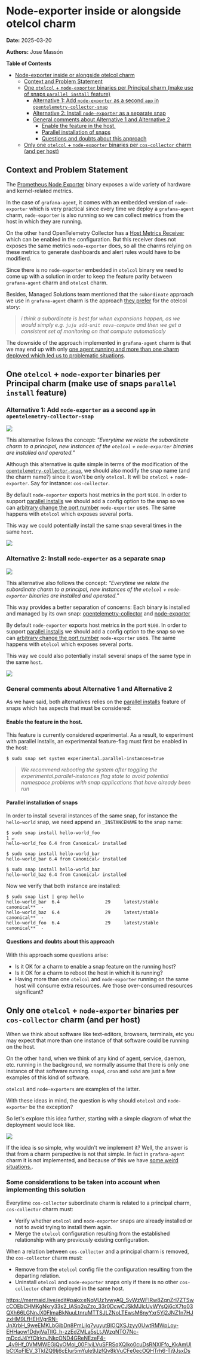 # Node-exporter inside or alongside otelcol charm
**Date:** 2025-03-20

**Authors:** Jose Massón

<!-- markdown-toc start - Don't edit this section. Run M-x markdown-toc-refresh-toc -->
**Table of Contents**

- [Node-exporter inside or alongside otelcol charm](#node-exporter-inside-or-alongside-otelcol-charm)
    - [Context and Problem Statement](#context-and-problem-statement)
    - [One `otelcol` + `node-exporter` binaries per Principal charm (make use of snaps `parallel install` feature)](#one-otelcol--node-exporter-binaries-per-principal-charm-make-use-of-snaps-parallel-install-feature)
        - [Alternative 1: Add `node-exporter` as a second `app` in `opentelemetry-collector-snap`](#alternative-1-add-node-exporter-as-a-second-app-in-opentelemetry-collector-snap)
        - [Alternative 2: Install `node-exporter` as a separate snap](#alternative-2-install-node-exporter-as-a-separate-snap)
        - [General comments about Alternative 1 and Alternative 2](#general-comments-about-alternative-1-and-alternative-2)
            - [Enable the feature in the host.](#enable-the-feature-in-the-host)
            - [Parallel installation of snaps](#parallel-installation-of-snaps)
            - [Questions and doubts about this approach](#questions-and-doubts-about-this-approach)
    - [Only one `otelcol` + `node-exporter` binaries per `cos-collector` charm (and per host)](#only-one-otelcol--node-exporter-binaries-per-cos-collector-charm-and-per-host)

<!-- markdown-toc end -->




## Context and Problem Statement

The [Prometheus Node Exporter](https://prometheus.io/docs/guides/node-exporter/) binary exposes a wide variety of hardware and kernel-related metrics.

In the case of `grafana-agent`, it comes with an embedded version of `node-exporter` which is very practical since every time we deploy a `grafana-agent` charm, `node-exporter` is also running so we can collect metrics from the host in which they are running.

On the other hand OpenTelemetry Collector has a [Host Metrics Receiver](https://github.com/open-telemetry/opentelemetry-collector-contrib/blob/main/receiver/hostmetricsreceiver/README.md) which can be enabled in the configuration. But this receiver does not exposes the same metrics `node-exporter` does, so all the charms relying on these metrics to generate dashboards and alert rules would have to be modifierd.

Since there is no `node-exporter` embedded in `otelcol` binary we need to come up with a solution in order to keep the feature parity between `grafana-agent` charm and `otelcol` charm.

Besides, Managed Solutions team mentioned that the `subordinate` approach we use in `grafana-agent` charm is the approach [they prefer](https://chat.canonical.com/canonical/pl/3xd5cffzff84iyhg37m1idw8qy) for the otelcol story:

> *i think a subordinate is best for when expansions happen, as we would simply e.g. `juju add-unit nova-compute` and then we get a consistent set of monitoring on that compute automaticaly*

The downside of the approach implemented in `grafana-agent` charm is that we may end up with only [one agent running and more than one charm deployed which led us to problematic situations](https://discourse.charmhub.io/t/one-grafana-agent-charm-to-rule-them-all/16014/1).


## One `otelcol` + `node-exporter` binaries per Principal charm (make use of snaps `parallel install` feature)


### Alternative 1: Add `node-exporter` as a second `app` in `opentelemetry-collector-snap`

[![](https://mermaid.ink/img/pako:eNp9UbFOwzAQ_RXr5kRqBRLBAwNqRyY6gRmMfWksOT7LsQWo6r9jJyEhA9x07917z9bdBRRpBA6tpQ_VyRDZ6SAcyzWk93OQvmODk36iSmkTUEVDjj2eVpYiWkV2JVyOrfHTU4gYVrrg-_1u9yqgtJwVIODtDyOr64fFs025vdnfLSkFbFJmRfNb0WwU84-XF8aI_6bNNEWnoYIeQy-Nzou7FFpA7LBHATy3GluZbBQg3DVLk9cy4lGbSAF4K-2AFcgU6fnLKeAxJPwRHYzMK-8XFY6mp-lC46Eq8NK9EK2aQOnczej6DYsgjOE?type=png)](https://mermaid.live/edit#pako:eNp9UbFOwzAQ_RXr5kRqBRLBAwNqRyY6gRmMfWksOT7LsQWo6r9jJyEhA9x07917z9bdBRRpBA6tpQ_VyRDZ6SAcyzWk93OQvmODk36iSmkTUEVDjj2eVpYiWkV2JVyOrfHTU4gYVrrg-_1u9yqgtJwVIODtDyOr64fFs025vdnfLSkFbFJmRfNb0WwU84-XF8aI_6bNNEWnoYIeQy-Nzou7FFpA7LBHATy3GluZbBQg3DVLk9cy4lGbSAF4K-2AFcgU6fnLKeAxJPwRHYzMK-8XFY6mp-lC46Eq8NK9EK2aQOnczej6DYsgjOE)

This alternative follows the concept: *"Everytime we relate the subordinate charm to a principal, new instances of the `otelcol` + `node-exporter` binaries are installed and operated."*

Although this alternative is quite simple in terms of the modification of the [`opentelemetry-collector-snap`](https://github.com/canonical/opentelemetry-collector-snap), we should also modify the snap name (and the charm name?) since it won't be only `otelcol`. It will be `otelcol` + `node-exporter`. Say for instance: `cos-collector`.

By default `node-exporter` exports host metrics in the port `9100`. In order to support [parallel installs](https://snapcraft.io/docs/parallel-installs) we should add a config option to the snap so we can [arbitrary change the port number](https://stackoverflow.com/a/57215681) `node-exporter` uses. The same happens with `otelcol` which exposes several ports.

This way we could potentially install the same snap several times in the same `host`.

[![](https://mermaid.ink/img/pako:eNqtlMFugzAMhl8F5Vyk4lYq47DDtN22y7bTlh1SYgoSJCgEbVXVd18CNFAhBJ2WQxQ7v-3Y-pQTiSVHEpEkl99xypT2nl-pqOr9QbEy9VJZaSo8s5yrEqwMPqkJrPxY5jnGWqrGS8lXq70snilzm0nhPbz3Ny7TPhNMHW0uYR7h408plUbV-Rdms8vG3QXrtclkj5FnjVH8VZFR1Rm55_v3rk4vRMEnGwNTQmrMzZCWtTRuarsJdq4pa4wydKpwqApHqu4ZQf-iSYlrtCk3KwmvZtFrW7cbzxU98Bd6Jse8-Sd-YMgPzPEDt_EDPT-wlJ_trfyMuYAhPTBFDwzpgUl6YJ4eGKABu3nJAnrMRlakQFWwjJuP6mTvKNEpFkhJZI4cE1bnmhIqzkZal5xpfOKZAYtECcsrXBFWa_l2FDGJtKrxInrMmBl44VTYBL20P2LzMa5IycSHlL1GyfqQdtb5F-o7huQ?type=png)](https://mermaid.live/edit#pako:eNqtlMFugzAMhl8F5Vyk4lYq47DDtN22y7bTlh1SYgoSJCgEbVXVd18CNFAhBJ2WQxQ7v-3Y-pQTiSVHEpEkl99xypT2nl-pqOr9QbEy9VJZaSo8s5yrEqwMPqkJrPxY5jnGWqrGS8lXq70snilzm0nhPbz3Ny7TPhNMHW0uYR7h408plUbV-Rdms8vG3QXrtclkj5FnjVH8VZFR1Rm55_v3rk4vRMEnGwNTQmrMzZCWtTRuarsJdq4pa4wydKpwqApHqu4ZQf-iSYlrtCk3KwmvZtFrW7cbzxU98Bd6Jse8-Sd-YMgPzPEDt_EDPT-wlJ_trfyMuYAhPTBFDwzpgUl6YJ4eGKABu3nJAnrMRlakQFWwjJuP6mTvKNEpFkhJZI4cE1bnmhIqzkZal5xpfOKZAYtECcsrXBFWa_l2FDGJtKrxInrMmBl44VTYBL20P2LzMa5IycSHlL1GyfqQdtb5F-o7huQ)

### Alternative 2: Install `node-exporter` as a separate snap


[![](https://mermaid.ink/img/pako:eNqNkk1PwzAMhv9K5HMrbQKJ0gMHtB05sROEQ9a4a6Q0rtJEME377yT92sKX8Mmv_djS6-QEFUmEEmpN71UjrGO7DTcsRO_3Byu6hpFDXZHujeheOUyKRcnhbWRjSGWxcooMe9xdqhN-NbhXRthjMtqRdbc367tAxbRkUfxEFNdEkRDz-jx_WPb92S3GLhr5xa8JF8nxI2JoJ9dJ7b_ek6FvS365w_16tVpcRpEQ6YrZzYDNbiCDFm0rlAzPeoplDq7BFjmUIZVYC68dB27OAfWdFA63UjmyUNZC95iB8I6ej6aC0lmPM7RRIhyoXSgchp7G_zN8oww6YV6ILowlf2gmdf4E3yrEkw?type=png)](https://mermaid.live/edit#pako:eNqNkk1PwzAMhv9K5HMrbQKJ0gMHtB05sROEQ9a4a6Q0rtJEME377yT92sKX8Mmv_djS6-QEFUmEEmpN71UjrGO7DTcsRO_3Byu6hpFDXZHujeheOUyKRcnhbWRjSGWxcooMe9xdqhN-NbhXRthjMtqRdbc367tAxbRkUfxEFNdEkRDz-jx_WPb92S3GLhr5xa8JF8nxI2JoJ9dJ7b_ek6FvS365w_16tVpcRpEQ6YrZzYDNbiCDFm0rlAzPeoplDq7BFjmUIZVYC68dB27OAfWdFA63UjmyUNZC95iB8I6ej6aC0lmPM7RRIhyoXSgchp7G_zN8oww6YV6ILowlf2gmdf4E3yrEkw)

This alternative also follows the concept: *"Everytime we relate the subordinate charm to a principal, new instances of the `otelcol` + `node-exporter` binaries are installed and operated."*

This way provides a better separation of concerns: Each binary is installed and managed by its own snap: [opentelemetry-collector](https://github.com/canonical/opentelemetry-collector-snap) and [node-exporter](https://snapcraft.io/node-exporter)

By default `node-exporter` exports host metrics in the port `9100`. In order to support [parallel installs](https://snapcraft.io/docs/parallel-installs) we should add a config option to the snap so we can [arbitrary change the port number](https://stackoverflow.com/a/57215681) `node-exporter` uses. The same happens with `otelcol` which exposes several ports.

This way we could also potentially install several snaps of the same type in the same `host`.

[![](https://mermaid.ink/img/pako:eNqtlD1PwzAQhv9KdHMjNddIDRkYEGywABOYwY2vTaTEjhxHUFX979hpyYeikrbgIfLHcznr1SPvIFGCIIZ1rj6TlGvjPT4zWdWrjeZl6qWqMkx6drRbleRl8M5A2kKfvkqlDelml8HHgR3wDqjGBatMcr0dlLghMk2JyZT07l6HJ67uJpjP7Z_cNPbcYlQ_aDLqOoF7vn_b9ulAkuKwaCeDMNB2UYbyROVTMfTRqwIIF8GyDcAtRvVHKupT0Yg6XiLo7nMSaUNp2k0i0SC3jv0twcWlOi3-SSfs64RTOuFlOmGnE16gU3i-TuHfdcK-TnhKJ-zrhCd1wmmdsOcKLqeRM3SyH5hBQbrgmbBP2c6dMTApFcQgtlNBa17nhgGTe4vWpeCGHkRmlIZ4zfOKZsBro162MoHY6Jp-oPuM27yLlqKm6OnwZjZP5wxKLt-U6hit6k16XO2_Aa0Mlgk?type=png)](https://mermaid.live/edit#pako:eNqtlD1PwzAQhv9KdHMjNddIDRkYEGywABOYwY2vTaTEjhxHUFX979hpyYeikrbgIfLHcznr1SPvIFGCIIZ1rj6TlGvjPT4zWdWrjeZl6qWqMkx6drRbleRl8M5A2kKfvkqlDelml8HHgR3wDqjGBatMcr0dlLghMk2JyZT07l6HJ67uJpjP7Z_cNPbcYlQ_aDLqOoF7vn_b9ulAkuKwaCeDMNB2UYbyROVTMfTRqwIIF8GyDcAtRvVHKupT0Yg6XiLo7nMSaUNp2k0i0SC3jv0twcWlOi3-SSfs64RTOuFlOmGnE16gU3i-TuHfdcK-TnhKJ-zrhCd1wmmdsOcKLqeRM3SyH5hBQbrgmbBP2c6dMTApFcQgtlNBa17nhgGTe4vWpeCGHkRmlIZ4zfOKZsBro162MoHY6Jp-oPuM27yLlqKm6OnwZjZP5wxKLt-U6hit6k16XO2_Aa0Mlgk)


### General comments about Alternative 1 and Alternative 2

As we have said, both alternatives relies on the [parallel installs](https://snapcraft.io/docs/parallel-installs) feature of snaps which has aspects that must be considered:

#### Enable the feature in the host.

This feature is currently considered experimental. As a result, to experiment with parallel installs, an experimental feature-flag must first be enabled in the host:

```shell
$ sudo snap set system experimental.parallel-instances=true
```

> *We recommend rebooting the system after toggling the experimental.parallel-instances flag state to avoid potential namespace problems with snap applications that have already been run*


#### Parallel installation of snaps

In order to install several instances of the same snap, for instance the `hello-world` snap, we need append an `_INSTANCENAME` to the snap name:

```shell
$ sudo snap install hello-world_foo                                                                                               1 ↵
hello-world_foo 6.4 from Canonical✓ installed

$ sudo snap install hello-world_bar
hello-world_bar 6.4 from Canonical✓ installed

$ sudo snap install hello-world_baz
hello-world_baz 6.4 from Canonical✓ installed
```

Now we verify that both instance are installed:

```shell
$ sudo snap list | grep hello
hello-world_bar  6.4                 29     latest/stable       canonical**  -
hello-world_baz  6.4                 29     latest/stable       canonical**  -
hello-world_foo  6.4                 29     latest/stable       canonical**  -
```

#### Questions and doubts about this approach

With this approach some questions arise:

* Is it OK for a charm to enable a snap feature on the running host?
* Is it OK for a charm to reboot the host in which it is running?
* Having more than one `otelcol` and `node-exporter` running on the same host will consume extra resources. Are those over-consumed resources significant?


## Only one `otelcol` + `node-exporter` binaries per `cos-collector` charm (and per host)

When we think about software like text-editors, browsers, terminals, etc you may expect that more than one instance of that software could be running on the host.

On the other hand, when we think of any kind of agent, service, daemon, etc. running in the background, we normally assume that there is only one instance of that software running. `snapd`, `cron` and `sshd` are just a few examples of this kind of software.

`otelcol` and `node-exporters` are examples of the latter.

With these ideas in mind, the question is why should `otelcol` and `node-exporter` be the exception?

So let's explore this idea further, starting with a simple diagram of what the deployment would look like.


[![](https://mermaid.ink/img/pako:eNqlVMFOAyEQ_ZXNnEvSrSbWPfRg9KYX9aR4QKAuCQuEZaOm7b87dFfWbbe1US7MwHtvhhdgBdwKCQUstX3nJfMhu72npm5e3zxzZVbaOlCT4UhLzivDlWOaRHyVt9tx7OwQ5ly3K404rjI7qjJLKnHaUeK2JtxqLXmwvuW0CKE8rilrsqvHXj7xDB6cyA9nfZCe1Ia5HjRsFRF1_kwho_AyxBwuk06D5Mt8OkV6DIssJqM6g35iucHCCZSMkEWqNwQn__eSdEobpEYbfzVi9g8jzs_yi2RETEZ1OuT8J3I-iux6jmZ14VFYMmhb-iTYfM_HPhlxNAUjlxJlyWJNAe20XijDgqSwPvCc_szHp0INtgETqKSvmBL4uFdRlEIoZYWcAkMhl6zRgQI1G4Q2TqDcjVBYDYol07WcAGuCffg0HIrgG_kNulYMb0OVUHJLumt_ke1nMgHHzJO1Pcbb5q3sss0X8kRSHw?type=png)](https://mermaid.live/edit#pako:eNqlVMFOAyEQ_ZXNnEvSrSbWPfRg9KYX9aR4QKAuCQuEZaOm7b87dFfWbbe1US7MwHtvhhdgBdwKCQUstX3nJfMhu72npm5e3zxzZVbaOlCT4UhLzivDlWOaRHyVt9tx7OwQ5ly3K404rjI7qjJLKnHaUeK2JtxqLXmwvuW0CKE8rilrsqvHXj7xDB6cyA9nfZCe1Ia5HjRsFRF1_kwho_AyxBwuk06D5Mt8OkV6DIssJqM6g35iucHCCZSMkEWqNwQn__eSdEobpEYbfzVi9g8jzs_yi2RETEZ1OuT8J3I-iux6jmZ14VFYMmhb-iTYfM_HPhlxNAUjlxJlyWJNAe20XijDgqSwPvCc_szHp0INtgETqKSvmBL4uFdRlEIoZYWcAkMhl6zRgQI1G4Q2TqDcjVBYDYol07WcAGuCffg0HIrgG_kNulYMb0OVUHJLumt_ke1nMgHHzJO1Pcbb5q3sss0X8kRSHw)

If the idea is so simple, why wouldn't we implement it? Well, the answer is that from a charm perspective is not that simple. In fact in `grafana-agent` charm it is not implemented, and because of this we have [some weird situations.](https://discourse.charmhub.io/t/one-grafana-agent-charm-to-rule-them-all/16014).

### Some considerations to be taken into account when implementing this solution


Everytime `cos-collector` subordinate charm is related to a principal charm, `cos-collector` charm must:

* Verify whether `otelcol` and `node-exporter` snaps are already installed or not to avoid trying to install them again.
* Merge the `otelcol` configuration resulting from the established relationship with any previously existing configuration.


When a relation between `cos-collector` and a principal charm is removed, the `cos-collector` charm must:

* Remove from the `otelcol` config file the configuration resulting from the departing relation.
* Uninstall `otelcol` and `node-exporter` snaps only if there is no other `cos-collector` charm deployed in the same host.

https://mermaid.live/edit#pako:eNqVUz1vwyAQ_SvWzWFIRw8ZqnZrl7ZTSwcCOEbCHMKgNkry33s2_lASp2qZzo_33r0DcwCJSkMJlcUvWYsQi6cX7tq03QXh66LGNnJX0FImaBkNuuLtnruMTTSJLZNoLTEwsM6nyYxr5Yj2JNZ1n7HJzxHM9LfHEHVgrRN-JnXrbH_9weEMKLbGibDn8PmLilq7yuyutBlOQXSJzyy0UwtRMWpLoy-EHHaow1DdyjVaTIlG_h-zzEdZMLa5sLtJWzqNTO7Nc-mDcdJ4YfOlrknJNkcOND4GReNEzeF4-_4v9Hf_0VMMWEGjQyOMol_00FlyiLVuSFRSqXQlko0cuDsRNXlFfo_KkAmUlbCtXoFIEV_3TkIZQ9Ij6cEIur5mYule9JzfQv8kVuCFe0ecOQHTrh6-Tj9JsxDs
